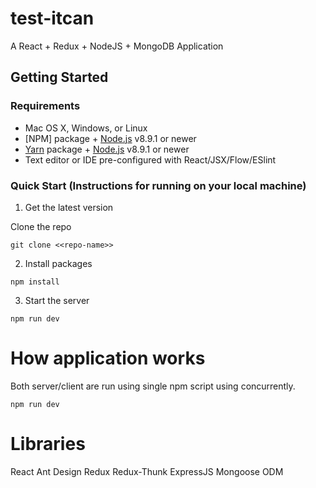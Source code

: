 # test-itcan

A React + Redux + NodeJS + MongoDB Application

## Getting Started

### Requirements

- Mac OS X, Windows, or Linux
- [NPM] package + [Node.js](https://nodejs.org/) v8.9.1 or newer
- [Yarn](https://yarnpkg.com/) package + [Node.js](https://nodejs.org/) v8.9.1 or newer
- Text editor or IDE pre-configured with React/JSX/Flow/ESlint

### Quick Start (Instructions for running on your local machine)

1.  Get the latest version

Clone the repo

```
git clone <<repo-name>>
```

2.  Install packages

```
npm install
```

3.  Start the server

```
npm run dev
```

# How application works

Both server/client are run using single npm script using concurrently.
```
npm run dev
```

# Libraries

React
Ant Design
Redux
Redux-Thunk
ExpressJS
Mongoose ODM
